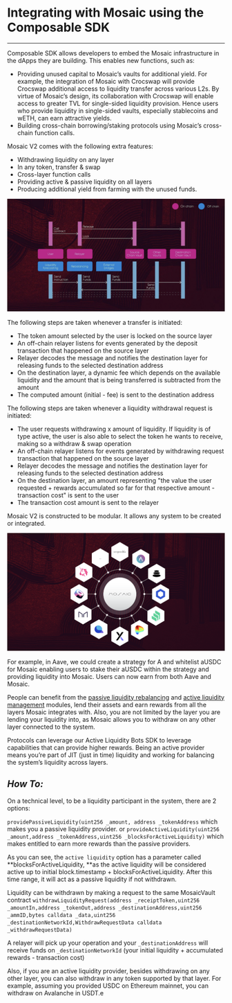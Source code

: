 # Integrating with Mosaic using the Composable SDK

---

Composable SDK allows developers to embed the Mosaic infrastructure in the dApps they are building. This enables new functions, such as:

* Providing unused capital to Mosaic’s vaults for additional yield. For example, the integration of Mosaic with Crocswap 
  will provide Crocswap additional access to liquidity transfer across various L2s. By virtue of Mosaic’s design, its 
  collaboration with Crocswap will enable access to greater TVL for single-sided liquidity provision. Hence users who 
  provide liquidity in single-sided vaults, especially stablecoins and wETH, can earn attractive yields.
* Building cross-chain borrowing/staking protocols using Mosaic’s cross-chain function calls.

Mosaic V2 comes with the following extra features: 

* Withdrawing liquidity on any layer
* In any token, transfer & swap
* Cross-layer function calls
* Providing active & passive liquidity on all layers
* Producing additional yield from farming with the unused funds.


![chain_transfer_sequence](./chain-transfer-sequence.png)


The following steps are taken whenever a transfer is initiated:

* The token amount selected by the user is locked on the source layer
* An off-chain relayer listens for events generated by the deposit transaction that happened on the source layer
* Relayer decodes the message and notifies the destination layer for releasing funds to the selected destination address
* On the destination layer, a dynamic fee which depends on the available liquidity and the amount that is being 
  transferred is subtracted from the amount
* The computed amount (initial - fee) is sent to the destination address

The following steps are taken whenever a liquidity withdrawal request is initiated:

* The user requests withdrawing x amount of liquidity. If liquidity is of type active, the user is also able to select
  the token he wants to receive, making so a withdraw & swap operation
* An off-chain relayer listens for events generated by withdrawing request transaction that happened on the source layer
* Relayer decodes the message and notifies the destination layer for releasing funds to the selected destination address
* On the destination layer, an amount representing "the value the user requested + rewards accumulated so far for that 
  respective amount - transaction cost" is sent to the user
* The transaction cost amount is sent to the relayer

Mosaic V2 is constructed to be modular. It allows any system to be created or integrated. 


![mosaic_integration](./mosaic-integration.png)


For example, in Aave, we could create a strategy for A and whitelist aUSDC for Mosaic enabling users to stake their 
aUSDC within the strategy and providing liquidity into Mosaic. Users can now earn from both Aave and Mosaic.

People can benefit from the [passive liquidity rebalancing](./passive-liquidity-rebalancing.md) and 
[active liquidity management](./active-liquidity-management.md) modules, lend their assets and earn rewards from all 
the layers Mosaic integrates with.
Also, you are not limited by the layer you are lending your liquidity into, as Mosaic allows you to withdraw on any 
other layer connected to the system.

Protocols can leverage our Active Liquidity Bots SDK to leverage capabilities that can provide higher rewards. Being an 
active provider means you’re part of JIT (just in time) liquidity and working for balancing the system’s liquidity 
across layers.
 


**_How To:_**
---
On a technical level, to be a liquidity participant in the system, there are 2 options:


``providePassiveLiquidity(uint256 _amount, address _tokenAddress`` which makes you a passive liquidity provider.
 or
``provideActiveLiquidity(uint256 _amount,address _tokenAddress,uint256 _blocksForActiveLiquidity)`` which makes entitled
to earn more rewards than the passive providers.

As you can see, the `active liquidity` option has a parameter called **blocksForActiveLiquidity, **as the active 
liquidity will be considered active up to initial block.timestamp + blocksForActiveLiquidity. After this time range, 
it will act as a passive liquidity if not withdrawn.

Liquidity can be withdrawn by making a request to the same MosaicVault contract 
``withdrawLiquidityRequest(address _receiptToken,uint256 _amountIn,address _tokenOut,address _destinationAddress,uint256 
_ammID,bytes calldata _data,uint256 _destinationNetworkId,WithdrawRequestData calldata _withdrawRequestData)``


A relayer will pick up your operation and your `_destinationAddress` will receive funds on `_destinationNetworkId` 
(your initial liquidity + accumulated rewards - transaction cost)

Also, if you are an active liquidity provider, besides withdrawing on any other layer, you can also withdraw in any 
token supported by that layer. For example, assuming you provided USDC on Ethereum mainnet, you can withdraw on 
Avalanche in USDT.e

